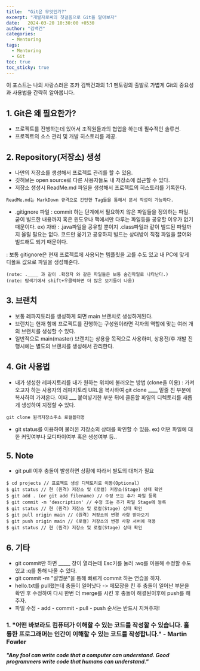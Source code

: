```yaml
---
title:  "Git은 무엇인가?"
excerpt: "개발자로써의 첫걸음으로 Git을 알아보자"
date:   2024-03-20 10:30:00 +0530
author: "김백건"
categories:
  - Mentoring
tags:
  - Mentoring
  - Git
toc: true
toc_sticky: true
---
```

이 포스트는 나의 사랑스러운 조카 김백건과의 1:1 멘토링의 출발로 가볍게 Git의 중요성과 사용법을 간략히 알아봅니다. 

## 1. Git은 왜 필요한가?
- 프로젝트를 진행하는데 있어서 조직원들과의 협업을 하는데 필수적인 솔루션.
- 프로젝트의 소스 관리 및 개발 히스토리를 제공.

## 2. Repository(저장소) 생성
- 나만의 저장소를 생성해서 프로젝트 관리를 할 수 있음.
- 깃허브는 open source로 다른 사용자들도 내 저장소에 접근할 수 있다.
- 저장소 생성시 ReadMe.md 파일을 생성해서 프로젝트의 히스토리를 기록한다.
```
ReadMe.md는 MarkDown 규격으로 간단한 Tag들을 통해서 문서 작성이 가능하다.
```

- .gitignore 파일
: commit 하는 단계에서 필요하지 않은 파일들을 정의하는 파일. 
굳이 빌드한 내용까지 혹은  윈도우나 맥에서만 다루는 파일등을 공유할 이유가 없기 때문이다. 
ex) 자바
: .java파일을 공유할 뿐이지 .class파일과 같이 빌드된 파일까지 올릴 필요는 없다. 코드만 옮기고 공유하지 빌드는 상대방이 직접 파일을 끌어와 빌드해도 되기 때문이다.

: 보통 gitignore은 현재 프로젝트에 사용되는 템플릿을 고를 수도 있고 내 PC에 맞게 디폴트 값으로 파일을 생성해준다.
```
(note: .____ 과 같이 .확장자 와 같은 파일들은 보통 숨긴파일로 나타난다.) 
(note: 탐색기에서 shift+우클릭하면 더 많은 보기들이 나옴)
```

## 3. 브랜치
- 보통 레파지토리를 생성하게 되면 main 브랜치로 생성하게된다. 
- 브랜치는 현재 함께 프로젝트를 진행하는 구성원이라면 각자의 역할에 맞는 여러 개의 브랜치를 생성할 수 있다.
- 일반적으로 main(master) 브랜치는 상용을 목적으로 사용하며, 상용전/후 개발 진행시에는 별도의 브랜치를 생성해서 관리한다.

## 4. Git 사용법
- 내가 생성한 레파지토리를 내가 원하는 위치에 불러오는 방법 (clone을 이용)
: 가져오고자 하는 사용자의 레파지토리 URL을 복사하여 git clone ____ 밑줄 친 부분에 복사하여 가져온다. 이때 ___ 붙여넣기한 부분 뒤에 클론할 파일의 디렉토리를 새롭게 생성하여 지정할 수 있다.
```
git clone 원격저장소주소 로컬폴더명
```
- git status를 이용하여 불러온 저장소의 상태를 확인할 수 있음.
ex) 어떤 파일에 대한 커밋여부나 모디파이여부 혹은 생성여부 등..

## 5. Note
- git pull 이후 충돌이 발생하면 상황에 따라서 별도의 대처가 필요
```
$ cd projects // 프로젝트 생성 디렉토리로 이동(Optional)
$ git status // 현 (원격) 저장소 및 (로컬) 저장소(Stage) 상태 확인
$ git add . (or git add filename) // 수정 또는 추가 파일 등록
$ git commit -m 'description' // 수정 또는 추가 파일 Stage에 등록
$ git status // 현 (원격) 저장소 및 로컬(Stage) 상태 확인
$ git pull origin main // (원격) 저장소의 변경 사항 받아오기
$ git push origin main // (로컬) 저장소의 변경 사항 서버에 적용
$ git status // 현 (원격) 저장소 및 로컬(Stage) 상태 확인
```

## 6. 기타
- git commit만 하면 _____ 창이 열리는데 Esc키를 눌러 :wq를 이용해 수정할 수도 있고 :q를 통해 나올 수 있다.
- git commit -m "설명문"을 통해 빠르게 commit 하는 연습을 하자.
- hello.txt를 pull했는데 충돌이 일어낫다 -> 메모장을 킨 후 충돌이 일어난 부분을 확인 후 수정하여 다시 한번 더 merge를 시킨 후 충돌이 해결된이후에 push를 해주자. 
- 파일 수정 - add - commit - pull - push 순서는 반드시 지켜주자!

### 1. "어떤 바보라도 컴퓨터가 이해할 수 있는 코드를 작성할 수 있습니다. 훌륭한 프로그래머는 인간이 이해할 수 있는 코드를 작성합니다." - Martin Fowler
***"Any fool can write code that a computer can understand. Good programmers write code that humans can understand."***

